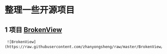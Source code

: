 # 整理一些开源项目


## 1 项目 [BrokenView](https://github.com/zhanyongsheng/BrokenView)<br/>
     ![BrokenView](https://raw.githubusercontent.com/zhanyongsheng/raw/master/BrokenView/image/demo.gif)
